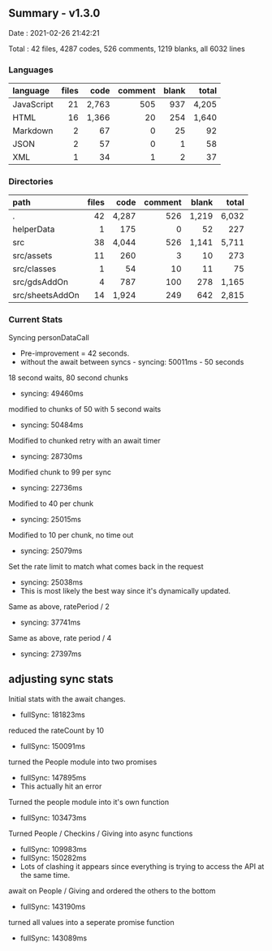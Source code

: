 ## Summary - v1.3.0

Date : 2021-02-26 21:42:21

Total : 42 files,  4287 codes, 526 comments, 1219 blanks, all 6032 lines

### Languages
| language | files | code | comment | blank | total |
| :--- | ---: | ---: | ---: | ---: | ---: |
| JavaScript | 21 | 2,763 | 505 | 937 | 4,205 |
| HTML | 16 | 1,366 | 20 | 254 | 1,640 |
| Markdown | 2 | 67 | 0 | 25 | 92 |
| JSON | 2 | 57 | 0 | 1 | 58 |
| XML | 1 | 34 | 1 | 2 | 37 |

### Directories
| path | files | code | comment | blank | total |
| :--- | ---: | ---: | ---: | ---: | ---: |
| . | 42 | 4,287 | 526 | 1,219 | 6,032 |
| helperData | 1 | 175 | 0 | 52 | 227 |
| src | 38 | 4,044 | 526 | 1,141 | 5,711 |
| src/assets | 11 | 260 | 3 | 10 | 273 |
| src/classes | 1 | 54 | 10 | 11 | 75 |
| src/gdsAddOn | 4 | 787 | 100 | 278 | 1,165 |
| src/sheetsAddOn | 14 | 1,924 | 249 | 642 | 2,815 |

### Current Stats

Syncing personDataCall
- Pre-improvement = 42 seconds.
- without the await between syncs - syncing: 50011ms - 50 seconds

18 second waits, 80 second chunks
- syncing: 49460ms

modified to chunks of 50 with 5 second waits
- syncing: 50484ms

Modified to chunked retry with an await timer
- syncing: 28730ms

Modified chunk to 99 per sync
- syncing: 22736ms

Modified to 40 per chunk
- syncing: 25015ms

Modified to 10 per chunk, no time out
- syncing: 25079ms

Set the rate limit to match what comes back in the request
- syncing: 25038ms
- This is most likely the best way since it's dynamically updated.

Same as above, ratePeriod / 2
- syncing: 37741ms

Same as above, rate period / 4
- syncing: 27397ms



## adjusting sync stats
Initial stats with the await changes.
- fullSync: 181823ms

reduced the rateCount by 10
- fullSync: 150091ms

turned the People module into two promises
- fullSync: 147895ms
- This actually hit an error

Turned the people module into it's own function
- fullSync: 103473ms

Turned People / Checkins / Giving into async functions
- fullSync: 109983ms
- fullSync: 150282ms
- Lots of clashing it appears since everything is trying to access the API at the same time.

await on People / Giving and ordered the others to the bottom
- fullSync: 143190ms

turned all values into a seperate promise function
- fullSync: 143089ms

